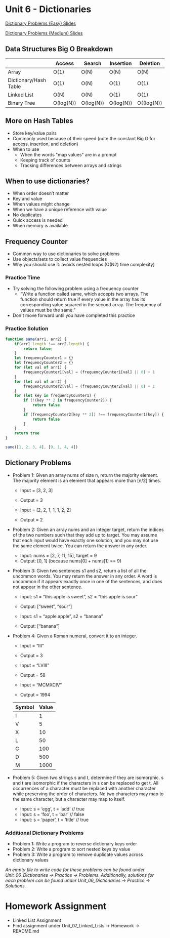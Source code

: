# Unit 6 - Dictionaries

[Dictionary Problems (Easy) Slides](https://docs.google.com/presentation/d/1N3SCnSvPXMNTwi5uBi6LAAZnbkCdNLFOPL5k9Cpmb5M/edit?usp=sharing)

[Dictionary Problems (Medium) Slides](https://docs.google.com/presentation/d/16dELSSybPUuIt23023xl9Zjt340BntvApVPdf0S1WdE/edit?usp=sharing)

## Data Structures Big O Breakdown

| | Access | Search | Insertion | Deletion |
| --- | --- | --- | --- | --- |
| Array | O(1) | O(N) | O(N) | O(N) |
| Dictionary/Hash Table | O(1) | O(N) | O(1) | O(1) |
| Linked List | O(N) | O(N) | O(1) | O(1) |
| Binary Tree | O(log(N)) | O(log(N)) | O(log(N)) | O((log(N)) |

## More on Hash Tables
- Store key/value pairs
- Commonly used because of their speed (note the constant Big O for access, insertion, and deletion)
- When to use
    - When the words "map values" are in a prompt
    - Keeping track of counts
    - Tracking differences between arrays and strings

## When to use dictionaries?
- When order doesn’t matter
- Key and value
- When values might change
- When we have a unique reference with value
- No duplicates
- Quick access is needed
- When memory is available

## Frequency Counter
- Common way to use dictionaries to solve problems
- Use objects/sets to collect value frequencies
- Why you should use it: avoids nested loops (O(N2) time complexity)

### Practice Time
- Try solving the following problem using a frequency counter
    - “Write a function called same, which accepts two arrays. The function should return true if every value in the array has its corresponding value squared in the second array. The frequency of values must be the same.”
- Don't move forward until you have completed this practice

### Practice Solution

```javascript
function same(arr1, arr2) {
    if(arr1.length !== arr2.length) {
        return false;
    }
    let frequencyCounter1 = {}
    let frequencyCounter2 = {}
    for (let val of arr1) {
        frequencyCounter1[val] = (frequencyCounter1[val] || 0) + 1
    }
    for (let val of arr2) {
        frequencyCounter2[val] = (frequencyCounter2[val] || 0) + 1
    }
    for (let key in frequencyCounter1) {
        if (!(key ** 2 in frequencyCounter2)) {
            return false
        }
        if (frequencyCounter2[key ** 2]) !== frequencyCounter1[key]) {
            return false
        }
    }
    return true
}

same([1, 2, 3, 4], [9, 1, 4, 4])
```

## Dictionary Problems
- Problem 1: Given an array nums of size n, return the majority element. The majority element is an element that appears more than [n/2] times.
    - Input = [3, 2, 3]
    - Output = 3

    - Input = [2, 2, 1, 1, 1, 2, 2]
    - Output = 2

- Problem 2: Given an array nums and an integer target, return the indices of the two numbers such that they add up to target. You may assume that each input would have exactly one solution, and you may not use the same element twice. You can return the answer in any order.
    - Input: nums = [2, 7, 11, 15], target = 9
    - Output: [0, 1] (because nums[0] + nums[1]  == 9)

- Problem 3: Given two sentences s1 and s2, return a list of all the uncommon words. You may return the answer in any order. A word is uncommon if it appears exactly once in one of the sentences, and does not appear in the other sentence.
    - Input: s1 = “this apple is sweet”, s2 = “this apple is sour”
    - Output: [“sweet”, “sour”]

    - Input: s1 = “apple apple”, s2 = “banana”
    - Output: [“banana”]

- Problem 4: Given a Roman numeral, convert it to an integer.
    - Input = “III”
    - Output = 3

    - Input = “LVIII”
    - Output = 58

    - Input = “MCMXCIV”
    - Output = 1994

    | Symbol | Value |
    | --- | --- |
    | I | 1 |
    | V | 5 |
    | X | 10 |
    | L | 50 |
    | C | 100 |
    | D | 500 |
    | M | 1000 |

- Problem 5: Given two strings s and t, determine if they are isomorphic. s and t are isomorphic if the characters in s can be replaced to get t. All occurrences of a character must be replaced with another character while preserving the order of characters. No two characters may map to the same character, but a character may map to itself.
    - Input: s = ‘egg’, t = ‘add’ // true
    - Input: s = ‘foo’, t = ‘bar’ // false
    - Input: s = ‘paper’, t = ‘title’ // true

### Additional Dictionary Problems
- Problem 1: Write a program to reverse dictionary keys order
- Problem 2: Write a program to sort nested keys by value
- Problem 3: Write a program to remove duplicate values across dictionary values
		
*An empty file to write code for these problems can be found under Unit_06_Dictionaries -> Practice -> Problems. Additionally, solutions for each problem can be found under Unit_06_Dictionaries -> Practice -> Solutions.*

# Homework Assignment
- Linked List Assignment
- Find assignment under Unit_07_Linked_Lists -> Homework -> README.md
